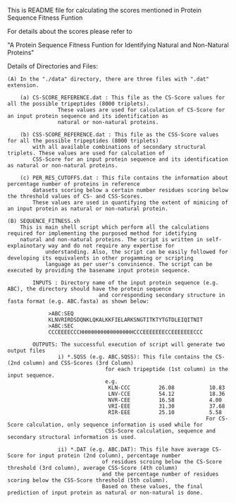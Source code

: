 This is README file for calculating the scores mentioned in Protein Sequence Fitness Funtion

For details about the scores please refer to

"A Protein Sequence Fitness Funtion for Identifying Natural and Non-Natural Proteins"

Details of Directories and Files:

	(A) In the "./data" directory, there are three files with ".dat" extension.

		(a) CS-SCORE_REFERENCE.dat : This file as the CS-Score values for all the possible tripeptides (8000 triplets). 
                    These values are used for calculation of CS-Score for an input protein sequence and its identification as 
                    natural or non-natural proteins.

		(b) CSS-SCORE_REFERENCE.dat : This file as the CSS-Score values for all the possible tripeptides (8000 triplets) 
		    with all available combinations of secondary structural triplets. These values are used for calculation of 
		    CSS-Score for an input protein sequence and its identification as natural or non-natural proteins.

		(c) PER_RES_CUTOFFS.dat : This file contains the information about percentage number of proteins in reference 
		    datasets scoring below a certain number residues scoring below the threshold values of CS- and CSS-Scores. 
		    These values are used in quantifying the extent of mimicing of an input protein as natural or non-natural protein.

	(B) SEQUENCE_FITNESS.sh
		This is main shell script which perform all the calculations required for implementing the purposed method for idetifying
		natural and non-natural proteins. The script is written in self- explainotary way and do not require any expertise for 
                understanding. Also, the script can be easily followed for developing its equivalents in other progamming or scripting 
                language as per user's convinience. The script can be executed by providing the basename input protein sequence.

			INPUTS : Directory name of the input protein sequence (e.g. ABC), the directory should have the protein sequence 
                                 and corresponding secondary structure in fasta format (e.g. ABC.fasta) as shown below:

				 >ABC:SEQ
				 KLNVRIRDSDQNKLQKALKKFIELARKSNGTITKTYTGTDLEIQITNIT
				 >ABC:SEC
				 CCCEEEECCCHHHHHHHHHHHHHHHHHCCCEEEEEEECCEEEEEEECCC

			OUTPUTS: The successful execution of script will generate two output files 
					i) *.SQSS (e.g. ABC.SQSS): This file contains the CS- (2nd column) and CSS-Scores (3rd Column)
								   for each tripeptide (1st column) in the input sequence.
								   e.g.
									KLN-CCC         26.08           10.83
									LNV-CCE         54.12           18.36
									NVR-CEE         16.58           4.00
									VRI-EEE         31.30           37.68
									RIR-EEE         25.10           5.58
                                                                   For CS-Score calculation, only sequence information is used while for 
								   CSS-Score calculation, sequence and secondary structural information is used.

					ii) *.DAT (e.g. ABC.DAT): This file have average CS-Score for input protein (2nd column), percentage number
								  of residues scroing below the CS-Score threshold (3rd column), average CSS-Score (4th column)
								  and the percentage number of residues scoring below the CSS-Score threshold (5th column).
								  Based on these values, the final prediction of input protein as natural or non-natural is done.  


